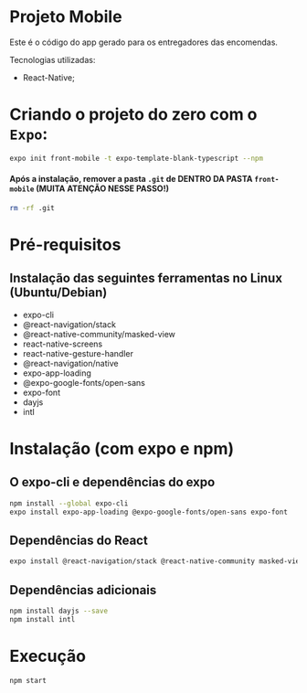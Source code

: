 # Projeto Mobile

Este é o código do app gerado para os entregadores das encomendas. 

Tecnologias utilizadas:

- React-Native;

# Criando o projeto do zero com o `Expo`:
```bash
expo init front-mobile -t expo-template-blank-typescript --npm
```

#### Após a instalação,  remover a pasta `.git` de DENTRO DA PASTA `front-mobile`  (MUITA ATENÇÃO NESSE PASSO!)
```bash
rm -rf .git
```

# Pré-requisitos

## Instalação das seguintes ferramentas no Linux (Ubuntu/Debian)

- expo-cli
- @react-navigation/stack
- @react-native-community/masked-view
- react-native-screens
- react-native-gesture-handler
- @react-navigation/native
- expo-app-loading
- @expo-google-fonts/open-sans
- expo-font
- dayjs
- intl

# Instalação (com expo e npm)

## O expo-cli e dependências do expo

```bash 
npm install --global expo-cli
expo install expo-app-loading @expo-google-fonts/open-sans expo-font
```

## Dependências do React
```bash 
expo install @react-navigation/stack @react-native-community masked-view  react-native-screens  react-native-gesture-handler  @react-navigation/native 
```

## Dependências adicionais
```bash 
npm install dayjs --save
npm install intl
```

# Execução
```bash
npm start
```
